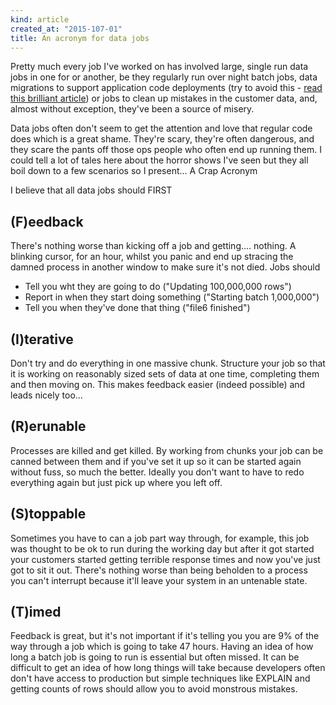 ```yaml
---
kind: article
created_at: "2015-107-01"
title: An acronym for data jobs
---
```


Pretty much every job I've worked on has involved large, single run data jobs in one for or another, be they regularly run over night batch jobs, data migrations to support application code deployments (try to avoid this - [read this brilliant article](http://www.brunton-spall.co.uk/post/2014/05/06/database-migrations-done-right/)) or jobs to clean up mistakes in the customer data, and, almost without exception, they've been a source of misery.

Data jobs often don't seem to get the attention and love that regular code does which is a great shame.  They're scary, they're often dangerous, and they scare the pants off those ops people who often end up running them.  I could tell a lot of tales here about the horror shows I've seen but they all boil down to a few scenarios so I present... A Crap Acronym

I believe that all data jobs should FIRST

## (F)eedback
There's nothing worse than kicking off a job and getting.... nothing.  A blinking cursor, for an hour, whilst you panic and end up stracing the damned process in another window to make sure it's not died.  Jobs should

* Tell you wht they are going to do ("Updating 100,000,000 rows")
* Report in when they start doing something ("Starting batch 1,000,000")
* Tell you when they've done that thing ("file6 finished")

## (I)terative
Don't try and do everything in one massive chunk.  Structure your job so that it is working on reasonably sized sets of data at one time, completing them and then moving on.  This makes feedback easier (indeed possible) and leads nicely too...

## (R)erunable
Processes are killed and get killed.  By working from chunks your job can be canned between them and if you've set it up so it can be started again without fuss, so much the better.  Ideally you don't want to have to redo everything again but just pick up where you left off.

## (S)toppable

Sometimes you have to can a job part way through, for example, this job was thought to be ok to run during the working day but after it got started your customers started getting terrible response times and now you've just got to sit it out.  There's nothing worse than being beholden to a process you can't interrupt because it'll leave your system in an untenable state.

## (T)imed

Feedback is great, but it's not important if it's telling you you are 9% of the way through a job which is going to take 47 hours.  Having an idea of how long a batch job is going to run is essential but often missed.  It can be difficult to get an idea of how long things will take because developers often don't have access to production but simple techniques like EXPLAIN and getting counts of rows should allow you to avoid monstrous mistakes.
